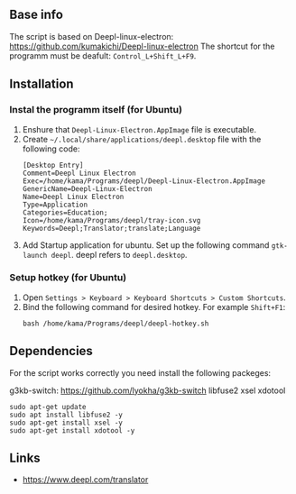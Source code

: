 Base info
---------

The script is based on Deepl-linux-electron: https://github.com/kumakichi/Deepl-linux-electron
The shortcut for the programm must be deafult: `Control_L+Shift_L+F9`.


Installation
------------

### Instal the programm itself (for Ubuntu)

1. Enshure that `Deepl-Linux-Electron.AppImage` file is executable.
2. Create `~/.local/share/applications/deepl.desktop` file with the following code:
    ```
    [Desktop Entry]
    Comment=Deepl Linux Electron
    Exec=/home/kama/Programs/deepl/Deepl-Linux-Electron.AppImage
    GenericName=Deepl-Linux-Electron
    Name=Deepl Linux Electron
    Type=Application
    Categories=Education;
    Icon=/home/kama/Programs/deepl/tray-icon.svg
    Keywords=Deepl;Translator;translate;Language
    ```
3. Add Startup application for ubuntu. Set up the following command `gtk-launch deepl`. deepl refers to `deepl.desktop`.


### Setup hotkey (for Ubuntu)

1. Open `Settings > Keyboard > Keyboard Shortcuts > Custom Shortcuts`.
2. Bind the following command for desired hotkey. For example `Shift+F1`: 
    ```
    bash /home/kama/Programs/deepl/deepl-hotkey.sh
    ```


## Dependencies

For the script works correctly you need install the following packeges:

g3kb-switch: https://github.com/lyokha/g3kb-switch
libfuse2
xsel
xdotool

    sudo apt-get update
    sudo apt install libfuse2 -y
    sudo apt-get install xsel -y
    sudo apt-get install xdotool -y


## Links

- https://www.deepl.com/translator
